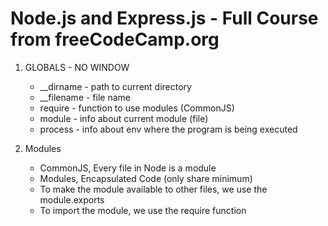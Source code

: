 # Node.js and Express.js - Full Course from freeCodeCamp.org

1. GLOBALS - NO WINDOW
   - __dirname - path to current directory
   - __filename - file name
   - require - function to use modules (CommonJS)
   - module - info about current module (file)
   - process - info about env where the program is being executed

2. Modules
    - CommonJS, Every file in Node is a module
    - Modules, Encapsulated Code (only share minimum)
    - To make the module available to other files, we use the module.exports
    - To import the module, we use the require function